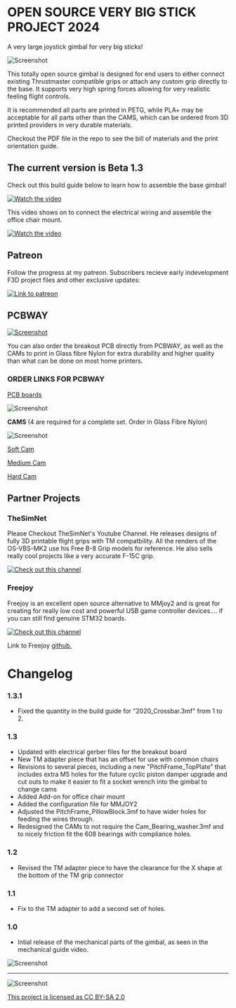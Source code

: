 # OPEN SOURCE VERY BIG STICK PROJECT 2024
A very large joystick gimbal for very big sticks!

![Screenshot](OSVBS_timelapse.gif)

This totally open source gimbal is designed for end users to either connect existing Thrustmaster compatible grips or attach any custom grip directly to the base. It supports very high spring forces allowing for very realistic feeling flight controls.

It is recommended all parts are printed in PETG, while PLA+ may be acceptable for all parts other than the CAMS, which can be ordered from 3D printed providers in very durable materials.

Checkout the PDF file in the repo to see the bill of materials and the print orientation guide. 

## The current version is Beta 1.3

Check out this build guide below to learn how to assemble the base gimbal!

[![Watch the video](thumbnail.png)](https://www.youtube.com/watch?v=IdYbF5dOYag)

This video shows on to connect the electrical wiring and assemble the office chair mount.

[![Watch the video](thumbnail2.png)](https://youtu.be/jo0v6YuI9vU)

## Patreon
Follow the progress at my patreon. Subscribers recieve early indevelopment F3D project files and other exclusive updates:

[![Link to patreon](PatreonLogo.png)](https://www.patreon.com/RightRudderLeftStick)


## PCBWAY

[![Screenshot](PCBWAY.png)](https://pcbway.com/g/jks8J3)

You can also order the breakout PCB directly from PCBWAY, as well as the CAMs to print in Glass fibre Nylon for extra durability and higher quality than what can be done on most home printers.

### ORDER LINKS FOR PCBWAY
[PCB boards](https://www.pcbway.com/project/shareproject/Open_Source_Very_Large_Stick_Freejoy_MMjoy2_breakout_board_f66f472f.html)

![Screenshot](PCBBoards.png)

**CAMS** 
(4 are required for a complete set. Order in Glass Fibre Nylon)

![Screenshot](GFCams.png)

[Soft Cam](https://www.pcbway.com/project/shareproject/Open_Source_Very_Large_Stick_SOFT_CAM_c2835ecf.html)

[Medium Cam](https://www.pcbway.com/project/shareproject/Open_Source_Very_Large_Stick_MEDIUM_CAM_0f6965ab.html)

[Hard Cam](https://www.pcbway.com/project/shareproject/Open_Source_Very_Large_Stick_HARD_CAM_c53480e9.html)

## Partner Projects

### TheSimNet

Please Checkout TheSimNet's Youtube Channel. He releases designs of fully 3D printable flight grips with TM compatbility. All the renders of the OS-VBS-MK2 use his Free B-8 Grip models for reference. He also sells really cool projects like a very accurate F-15C grip. 

[![Check out this channel](TheSimNetBanner.PNG)](https://youtu.be/-zjJm-5tHko)

### Freejoy

Freejoy is an excellent open source alternative to MMjoy2 and is great for creating for really low cost and powerful USB game controller devices.... if you can still find genuine STM32 boards. 

[![Check out this channel](Freejoymain.png)](https://github.com/FreeJoy-Team/FreeJoy)

Link to Freejoy [github.](https://github.com/FreeJoy-Team/FreeJoy)

# Changelog

### 1.3.1

- Fixed the quantity in the build guide for "2020_Crossbar.3mf" from 1 to 2.

### 1.3

- Updated with electrical gerber files for the breakout board
- New TM adapter piece that has an offset for use with common chairs
- Revisions to several pieces, including a new "PitchFrame_TopPlate" that includes extra M5 holes for the future cyclic piston damper upgrade and cut outs to make it easier to fit a socket wrench into the gimbal to change cams
- Added Add-on for office chair mount
- Added the configuration file for MMJOY2
- Adjusted the PitchFrame_PillowBlock.3mf to have wider holes for feeding the wires through.
- Redesigned the CAMs to not require the Cam_Bearing_washer.3mf and to nicely friction fit the 608 bearings with compliance holes.

### 1.2
- Revised the TM adapter piece to have the clearance for the X shape at the bottom of the TM grip connector

### 1.1

- Fix to the TM adapter to add a second set of holes.

### 1.0

- Intial release of the mechanical parts of the gimbal, as seen in the mechanical guide video.

![Screenshot](HeaderImage.PNG)

---

![Screenshot](by-sa.png)

[This project is licensed as CC BY-SA 2.0](https://creativecommons.org/licenses/by-sa/2.0/)
